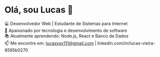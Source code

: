 # Olá, sou Lucas 👋

💻 Desenvolvedor Web | Estudante de Sistemas para Internet  
🚀 Apaixonado por tecnologia e desenvolvimento de software  
📚 Atualmente aprendendo: Node.js, React e Banco de Dados  
📫 Me encontre em: lucasvsv111@gmail.com | linkedin.com/in/lucas-vieira-8595b0270
